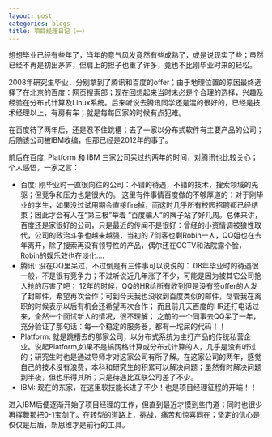```yaml
---
layout: post
categories: blogs
title: 项目经理日记（一）
---
```


想想毕业已经有些年了，当年的意气风发竟然有些成熟了，或是说现实了些；虽然已经不再是初出茅庐，但肩上的担子也重了许多，竟也不比刚毕业时来的轻松。

2008年研究生毕业，分别拿到了腾讯和百度的offer；由于地理位置的原因最终选择了在北京的百度：网页搜索部；现在回想起来当时未必是个合理的选择，兴趣及经验在分布式计算及Linux系统。后来听说去腾讯同学还是混的很好的，已经是技术经理以上，有房有车；就是每每回家的时候有点犯难。

在百度待了两年后，还是忍不住跳槽；去了一家以分布式软件有主要产品的公司；后随该公司被IBM收编，但那已经是2012年的事了。

前后在百度, Platform 和 IBM 三家公司呆过约两年的时间，对腾讯也比较关心；个人感悟，一家之言：

* 百度: 刚毕业时一直很向往的公司：不错的待遇，不错的技术，搜索领域的先驱；但竞争和压力也是很大的。 这里有件事情百度做的不够厚道的：对于刚毕业的学生，如果没过试用期会直接fire掉，而这时几乎所有校园招聘都已经结束；因此才会有人在“第三极”举着 “百度骗人”的牌子站了好几周。总体来讲，百度还是家很好的公司，只是最近的传闻不是很好：曾经的小资情调被狼性取代，公司的政治斗争也越来越强，当初的 7剑客也剩Robin一人，QQ姐也在去年离开，除了搜索再没有领导性的产品，偶尔还在CCTV和法院露个脸，Robin的娱乐效也在淡化….
* 腾讯: 没在QQ里呆过，不过倒是有三件事可以说说的：
08年毕业时的待遇很一般，不是很有竞争力；不过听说近几年涨了不少，可能是因为被其它公司抢人抢的厉害了吧；
12年的时候，QQ的HR给所有收到但是没有签offer的人发了封邮件，希望再次合作；可到今天我也没收到百度类似的邮件，尽管我在离职的时候表示以后有机会还希望再次合作； 而且前几天百度的HR还打电话过来，全然一个面试新人的情况，很不理解；
之前的一个同事去QQ呆了一年，充分验证了那句话：每一个稳定的服务器，都有一坨屎的代码！！
* Platform: 就是跳槽去的那家公司，以分布式系统为主打产品的传统私营企业。说起Platform,如果不是搞网格计算或分布式计算的人，几乎是没有听过的；研究生时也是通过导师才对这家公司有所了解。在这家公司的两年，感觉自己的技术没有浪费，本科和研究生的积累可以解决问题；虽然有时解决问题到半夜，但也乐得其所；只是待遇比互联公司差了不少。
* IBM: 现在的东家，在这里软技能长进了不少！也是项目经理征程的开端！！

进入IBM后便逐渐开始了项目经理的工作，但直到最近才摸到些门道；同时也很少再挥舞那把0-1宝剑了。在转型的道路上，挑战，痛苦和惊喜同在；坚定的信心是仅仅是后盾，新思维才是前行的工具。
